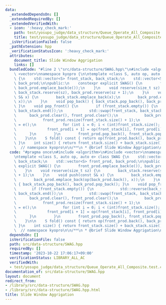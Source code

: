 ```yaml
---
data:
  _extendedDependsOn: []
  _extendedRequiredBy: []
  _extendedVerifiedWith:
  - icon: ':heavy_check_mark:'
    path: test/yosupo_judge/data_structure/Queue_Operate_All_Composite.test.cpp
    title: test/yosupo_judge/data_structure/Queue_Operate_All_Composite.test.cpp
  _isVerificationFailed: false
  _pathExtension: hpp
  _verificationStatusIcon: ':heavy_check_mark:'
  attributes:
    document_title: Slide Window Aggrigation
    links: []
  bundledCode: "#line 2 \"src/data-structure/SWAG.hpp\"\n#include <algorithm>\n#include\
    \ <vector>\nnamespace kyopro {\n\ntemplate <class S, auto op, auto e> class SWAG\
    \ {\n    std::vector<S> front_stack, back_stack;\n    std::vector<S> front_prod,\
    \ back_prod;\n\npublic:\n    constexpr explicit SWAG() {\n        front_prod.emplace_back(e()),\
    \ back_prod.emplace_back(e());\n    }\n    void reserve(size_t sz) {\n       \
    \ back_stack.reserve(sz), back_prod.reserve(sz + 1);\n    }\n    void push(const\
    \ S& x) {\n        back_stack.emplace_back(x);\n        back_prod.emplace_back(op(back_prod.back(),\
    \ x));\n    }\n    void pop_back() { back_stack.pop_back(), back_prod.pop_back();\
    \ }\n    void pop_front() {\n        if (front_stack.empty()) {\n            std::reverse(back_stack.begin(),\
    \ back_stack.end());\n            std::swap(front_stack, back_stack);\n      \
    \      back_prod.clear(), front_prod.clear();\n            back_prod.emplace_back(e());\n\
    \            front_prod.resize(front_stack.size() + 1);\n            front_prod[0]\
    \ = e();\n            for (int i = 0; i < (int)front_stack.size(); ++i) {\n  \
    \              front_prod[i + 1] = op(front_stack[i], front_prod[i]);\n      \
    \      }\n        }\n        front_prod.pop_back(), front_stack.pop_back();\n\
    \    }\n\n    S fold() const { return op(front_prod.back(), back_prod.back());\
    \ }\n    int size() { return front_stack.size() + back_stack.size(); }\n};\n};\
    \  // namespace kyopro\n\n/**\n * @brief Slide Window Aggrigation\n */\n"
  code: "#pragma once\n#include <algorithm>\n#include <vector>\nnamespace kyopro {\n\
    \ntemplate <class S, auto op, auto e> class SWAG {\n    std::vector<S> front_stack,\
    \ back_stack;\n    std::vector<S> front_prod, back_prod;\n\npublic:\n    constexpr\
    \ explicit SWAG() {\n        front_prod.emplace_back(e()), back_prod.emplace_back(e());\n\
    \    }\n    void reserve(size_t sz) {\n        back_stack.reserve(sz), back_prod.reserve(sz\
    \ + 1);\n    }\n    void push(const S& x) {\n        back_stack.emplace_back(x);\n\
    \        back_prod.emplace_back(op(back_prod.back(), x));\n    }\n    void pop_back()\
    \ { back_stack.pop_back(), back_prod.pop_back(); }\n    void pop_front() {\n \
    \       if (front_stack.empty()) {\n            std::reverse(back_stack.begin(),\
    \ back_stack.end());\n            std::swap(front_stack, back_stack);\n      \
    \      back_prod.clear(), front_prod.clear();\n            back_prod.emplace_back(e());\n\
    \            front_prod.resize(front_stack.size() + 1);\n            front_prod[0]\
    \ = e();\n            for (int i = 0; i < (int)front_stack.size(); ++i) {\n  \
    \              front_prod[i + 1] = op(front_stack[i], front_prod[i]);\n      \
    \      }\n        }\n        front_prod.pop_back(), front_stack.pop_back();\n\
    \    }\n\n    S fold() const { return op(front_prod.back(), back_prod.back());\
    \ }\n    int size() { return front_stack.size() + back_stack.size(); }\n};\n};\
    \  // namespace kyopro\n\n/**\n * @brief Slide Window Aggrigation\n */"
  dependsOn: []
  isVerificationFile: false
  path: src/data-structure/SWAG.hpp
  requiredBy: []
  timestamp: '2023-10-22 17:06:17+09:00'
  verificationStatus: LIBRARY_ALL_AC
  verifiedWith:
  - test/yosupo_judge/data_structure/Queue_Operate_All_Composite.test.cpp
documentation_of: src/data-structure/SWAG.hpp
layout: document
redirect_from:
- /library/src/data-structure/SWAG.hpp
- /library/src/data-structure/SWAG.hpp.html
title: Slide Window Aggrigation
---
```

